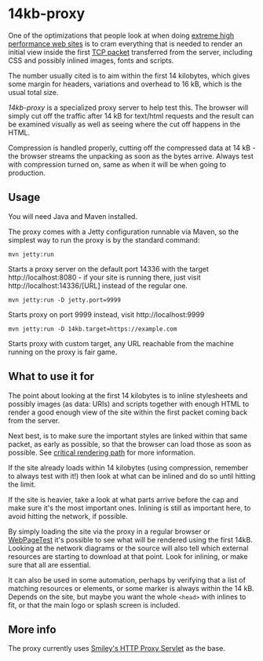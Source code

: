 # 14kb-proxy

One of the optimizations that people look at when doing [extreme high performance web sites](https://www.youtube.com/watch?v=YV1nKLWoARQ&ab_channel=IlyaGrigorik) is to cram everything that is needed to render an initial view inside the first [TCP packet](http://en.wikipedia.org/wiki/Transmission_Control_Protocol) transferred from the server, including CSS and possibly inlined images, fonts and scripts.

The number usually cited is to aim within the first 14 kilobytes, which gives some margin for headers, variations and overhead to 16 kB, which is the usual total size.

*14kb-proxy* is a specialized proxy server to help test this. The browser will simply cut off the traffic after 14 kB for text/html requests and the result can be examined visually as well as seeing where the cut off happens in the HTML.

Compression is handled properly, cutting off the compressed data at 14 kB - the browser streams the unpacking as soon as the bytes arrive. Always test with compression turned on, same as when it will be when going to production.

## Usage

You will need Java and Maven installed.

The proxy comes with a Jetty configuration runnable via Maven, so the simplest way to run the proxy is by the standard command:

	mvn jetty:run

Starts a proxy server on the default port 14336 with the target http://localhost:8080 - if your site is running there, just visit http://localhost:14336/[URL] instead of the regular one.

	mvn jetty:run -D jetty.port=9999

Starts proxy on port 9999 instead, visit http://localhost:9999

	mvn jetty:run -D 14kb.target=https://example.com

Starts proxy with custom target, any URL reachable from the machine running on the proxy is fair game.

## What to use it for

The point about looking at the first 14 kilobytes is to inline stylesheets and possibly images (as data: URIs) and scripts together with enough HTML to render a good enough view of the site within the first packet coming back from the server.

Next best, is to make sure the important styles are linked within that same packet, as early as possible, so that the browser can load those as soon as possible. See [critical rendering path](https://developers.google.com/web/fundamentals/performance/critical-rendering-path/) for more information.

If the site already loads within 14 kilobytes (using compression, remember to always test with it!) then look at what can be inlined and do so until hitting the limit.

If the site is heavier, take a look at what parts arrive before the cap and make sure it's the most important ones. Inlining is still as important here, to avoid hitting the network, if possible.

By simply loading the site via the proxy in a regular browser or [WebPageTest](http://www.webpagetest.org/) it's possible to see what will be rendered using the first 14kB. Looking at the network diagrams or the source will also tell which external resources are starting to download at that point. Look for inlining, or make sure that all are essential.

It can also be used in some automation, perhaps by verifying that a list of matching resources or elements, or some marker is always within the 14 kB. Depends on the site, but maybe you want the whole `<head>` with inlines to fit, or that the main logo or splash screen is included.

## More info

The proxy currently uses [Smiley's HTTP Proxy Servlet](https://github.com/mitre/HTTP-Proxy-Servlet) as the base.

